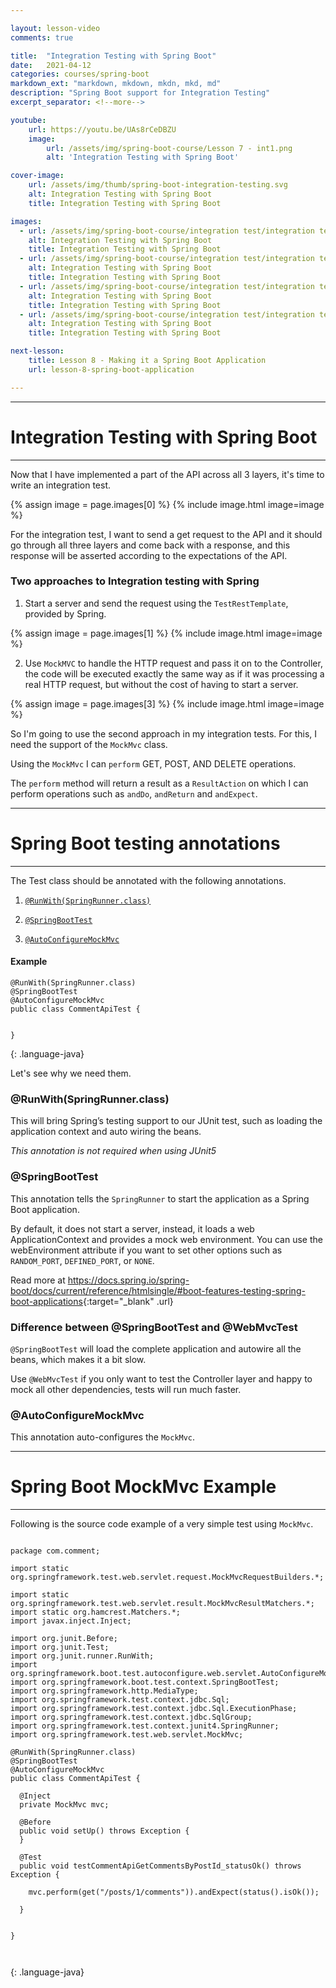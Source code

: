 ```yaml
---

layout: lesson-video
comments: true

title:  "Integration Testing with Spring Boot"
date:   2021-04-12
categories: courses/spring-boot
markdown_ext: "markdown, mkdown, mkdn, mkd, md"
description: "Spring Boot support for Integration Testing"
excerpt_separator: <!--more-->

youtube:
    url: https://youtu.be/UAs8rCeDBZU
    image:
        url: /assets/img/spring-boot-course/Lesson 7 - int1.png
        alt: 'Integration Testing with Spring Boot'

cover-image: 
    url: /assets/img/thumb/spring-boot-integration-testing.svg
    alt: Integration Testing with Spring Boot
    title: Integration Testing with Spring Boot

images: 
  - url: /assets/img/spring-boot-course/integration test/integration test.001.jpeg
    alt: Integration Testing with Spring Boot
    title: Integration Testing with Spring Boot
  - url: /assets/img/spring-boot-course/integration test/integration test.002.jpeg
    alt: Integration Testing with Spring Boot
    title: Integration Testing with Spring Boot
  - url: /assets/img/spring-boot-course/integration test/integration test.003.jpeg
    alt: Integration Testing with Spring Boot
    title: Integration Testing with Spring Boot
  - url: /assets/img/spring-boot-course/integration test/integration test.004.jpeg
    alt: Integration Testing with Spring Boot
    title: Integration Testing with Spring Boot

next-lesson:
    title: Lesson 8 - Making it a Spring Boot Application
    url: lesson-8-spring-boot-application

---
```


<span id="ezoic-pub-video-placeholder-9"></span>


<hr>

# Integration Testing with Spring Boot

<hr>

Now that I have implemented a part of the API across all 3 layers, it's time to write an integration test.

<div class="img-md">
  {% assign image = page.images[0] %}
    {% include image.html image=image %}
</div> 

For the integration test, I want to send a get request to the API and it should go through all three layers and come back with a response, and this response will be asserted according to the expectations of the API.


### Two approaches to Integration testing with Spring

1. Start a server and send the request using the `TestRestTemplate`, provided by Spring.

    
  <div class="img-md">
    {% assign image = page.images[1] %}
      {% include image.html image=image %}
  </div>

2. Use `MockMVC` to handle the HTTP request and pass it on to the Controller, the code will be executed exactly the same way as if it was processing a real HTTP request, but without the cost of having to start a server. 

  <div class="img-md">
    {% assign image = page.images[3] %}
      {% include image.html image=image %}
  </div>

So I'm going to use the second approach in my integration tests. For this, I need the support of the `MockMvc` class.

Using the `MockMvc` I can `perform` GET, POST, AND DELETE operations. 

The `perform` method will return a result as a `ResultAction` on which I can perform operations such as `andDo`, `andReturn` and `andExpect`.

<hr>

# Spring Boot testing annotations

<hr>

The Test class should be annotated with the following annotations.

1. [`@RunWith(SpringRunner.class)`](#runwithspringrunnerclass)

2. [`@SpringBootTest`](#springboottest)

3. [`@AutoConfigureMockMvc`](#autoconfiguremockmvc)

#### Example

~~~
@RunWith(SpringRunner.class)
@SpringBootTest
@AutoConfigureMockMvc
public class CommentApiTest {


}
~~~
{: .language-java}

Let's see why we need them.

### @RunWith(SpringRunner.class)

This will bring Spring’s testing support to our JUnit test, such as loading the application context and auto wiring the beans.

*This annotation is not required when using JUnit5*


### @SpringBootTest 

This annotation tells the `SpringRunner` to start the application as a Spring Boot application. 

By default, it does not start a server, instead, it loads a web ApplicationContext and provides a mock web environment. You can use the webEnvironment attribute if you want to set other options such as `RANDOM_PORT`, `DEFINED_PORT`, or `NONE`.

Read more at <https://docs.spring.io/spring-boot/docs/current/reference/htmlsingle/#boot-features-testing-spring-boot-applications>{:target="_blank" .url}

### Difference between @SpringBootTest and @WebMvcTest

`@SpringBootTest` will load the complete application and autowire all the beans, which makes it a bit slow. 

Use `@WebMvcTest` if you only want to test the Controller layer and happy to mock all other dependencies, tests will run much faster.


### @AutoConfigureMockMvc

This annotation auto-configures the `MockMvc`.

<hr>

# Spring Boot MockMvc Example

<hr>

Following is the source code example of a very simple test using `MockMvc`.

~~~

package com.comment;

import static org.springframework.test.web.servlet.request.MockMvcRequestBuilders.*;

import static org.springframework.test.web.servlet.result.MockMvcResultMatchers.*;
import static org.hamcrest.Matchers.*;
import javax.inject.Inject;

import org.junit.Before;
import org.junit.Test;
import org.junit.runner.RunWith;
import org.springframework.boot.test.autoconfigure.web.servlet.AutoConfigureMockMvc;
import org.springframework.boot.test.context.SpringBootTest;
import org.springframework.http.MediaType;
import org.springframework.test.context.jdbc.Sql;
import org.springframework.test.context.jdbc.Sql.ExecutionPhase;
import org.springframework.test.context.jdbc.SqlGroup;
import org.springframework.test.context.junit4.SpringRunner;
import org.springframework.test.web.servlet.MockMvc;

@RunWith(SpringRunner.class)
@SpringBootTest
@AutoConfigureMockMvc
public class CommentApiTest {

  @Inject
  private MockMvc mvc;

  @Before
  public void setUp() throws Exception {
  }

  @Test
  public void testCommentApiGetCommentsByPostId_statusOk() throws Exception {

    mvc.perform(get("/posts/1/comments")).andExpect(status().isOk());

  }


}



~~~
{: .language-java}



